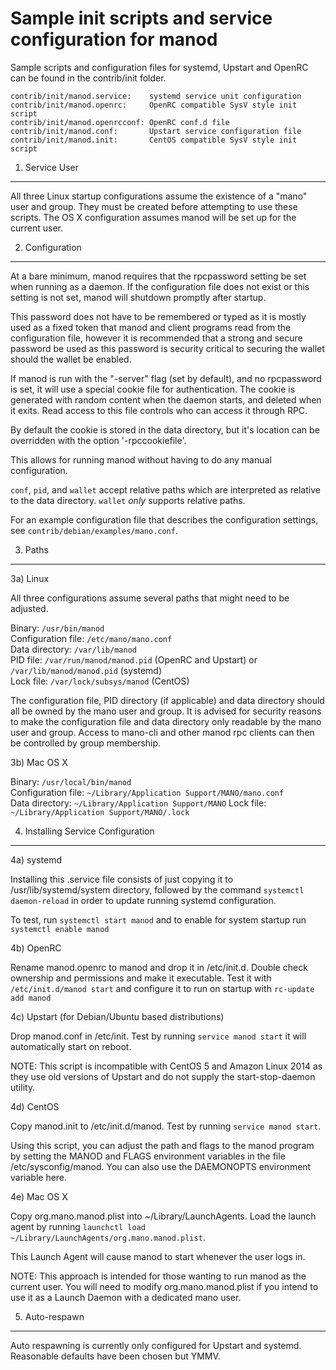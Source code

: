 Sample init scripts and service configuration for manod
==========================================================

Sample scripts and configuration files for systemd, Upstart and OpenRC
can be found in the contrib/init folder.

    contrib/init/manod.service:    systemd service unit configuration
    contrib/init/manod.openrc:     OpenRC compatible SysV style init script
    contrib/init/manod.openrcconf: OpenRC conf.d file
    contrib/init/manod.conf:       Upstart service configuration file
    contrib/init/manod.init:       CentOS compatible SysV style init script

1. Service User
---------------------------------

All three Linux startup configurations assume the existence of a "mano" user
and group.  They must be created before attempting to use these scripts.
The OS X configuration assumes manod will be set up for the current user.

2. Configuration
---------------------------------

At a bare minimum, manod requires that the rpcpassword setting be set
when running as a daemon.  If the configuration file does not exist or this
setting is not set, manod will shutdown promptly after startup.

This password does not have to be remembered or typed as it is mostly used
as a fixed token that manod and client programs read from the configuration
file, however it is recommended that a strong and secure password be used
as this password is security critical to securing the wallet should the
wallet be enabled.

If manod is run with the "-server" flag (set by default), and no rpcpassword is set,
it will use a special cookie file for authentication. The cookie is generated with random
content when the daemon starts, and deleted when it exits. Read access to this file
controls who can access it through RPC.

By default the cookie is stored in the data directory, but it's location can be overridden
with the option '-rpccookiefile'.

This allows for running manod without having to do any manual configuration.

`conf`, `pid`, and `wallet` accept relative paths which are interpreted as
relative to the data directory. `wallet` *only* supports relative paths.

For an example configuration file that describes the configuration settings,
see `contrib/debian/examples/mano.conf`.

3. Paths
---------------------------------

3a) Linux

All three configurations assume several paths that might need to be adjusted.

Binary:              `/usr/bin/manod`  
Configuration file:  `/etc/mano/mano.conf`  
Data directory:      `/var/lib/manod`  
PID file:            `/var/run/manod/manod.pid` (OpenRC and Upstart) or `/var/lib/manod/manod.pid` (systemd)  
Lock file:           `/var/lock/subsys/manod` (CentOS)  

The configuration file, PID directory (if applicable) and data directory
should all be owned by the mano user and group.  It is advised for security
reasons to make the configuration file and data directory only readable by the
mano user and group.  Access to mano-cli and other manod rpc clients
can then be controlled by group membership.

3b) Mac OS X

Binary:              `/usr/local/bin/manod`  
Configuration file:  `~/Library/Application Support/MANO/mano.conf`  
Data directory:      `~/Library/Application Support/MANO`
Lock file:           `~/Library/Application Support/MANO/.lock`

4. Installing Service Configuration
-----------------------------------

4a) systemd

Installing this .service file consists of just copying it to
/usr/lib/systemd/system directory, followed by the command
`systemctl daemon-reload` in order to update running systemd configuration.

To test, run `systemctl start manod` and to enable for system startup run
`systemctl enable manod`

4b) OpenRC

Rename manod.openrc to manod and drop it in /etc/init.d.  Double
check ownership and permissions and make it executable.  Test it with
`/etc/init.d/manod start` and configure it to run on startup with
`rc-update add manod`

4c) Upstart (for Debian/Ubuntu based distributions)

Drop manod.conf in /etc/init.  Test by running `service manod start`
it will automatically start on reboot.

NOTE: This script is incompatible with CentOS 5 and Amazon Linux 2014 as they
use old versions of Upstart and do not supply the start-stop-daemon utility.

4d) CentOS

Copy manod.init to /etc/init.d/manod. Test by running `service manod start`.

Using this script, you can adjust the path and flags to the manod program by
setting the MANOD and FLAGS environment variables in the file
/etc/sysconfig/manod. You can also use the DAEMONOPTS environment variable here.

4e) Mac OS X

Copy org.mano.manod.plist into ~/Library/LaunchAgents. Load the launch agent by
running `launchctl load ~/Library/LaunchAgents/org.mano.manod.plist`.

This Launch Agent will cause manod to start whenever the user logs in.

NOTE: This approach is intended for those wanting to run manod as the current user.
You will need to modify org.mano.manod.plist if you intend to use it as a
Launch Daemon with a dedicated mano user.

5. Auto-respawn
-----------------------------------

Auto respawning is currently only configured for Upstart and systemd.
Reasonable defaults have been chosen but YMMV.
